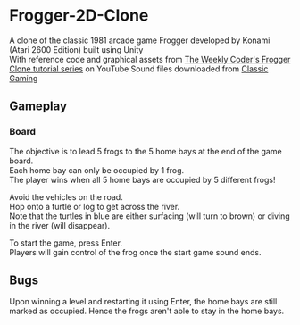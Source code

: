 # Frogger-2D-Clone
A clone of the classic 1981 arcade game Frogger developed by Konami (Atari 2600 Edition) built using Unity <br>
With reference code and graphical assets from [The Weekly Coder's Frogger Clone tutorial series](https://www.youtube.com/playlist?list=PLiRrp7UEG13ZpFzUGeZ-4762FBar-ZfIA) on YouTube
Sound files downloaded from [Classic Gaming](http://www.classicgaming.cc/classics/frogger/sounds)

## Gameplay
### Board
<screenshot>
  
The objective is to lead 5 frogs to the 5 home bays at the end of the game board. <br>
Each home bay can only be occupied by 1 frog. <br>
The player wins when all 5 home bays are occupied by 5 different frogs! <br>

Avoid the vehicles on the road. <br>
Hop onto a turtle or log to get across the river. <br>
Note that the turtles in blue are either surfacing (will turn to brown) or diving in the river (will disappear).

To start the game, press Enter. <br>
Players will gain control of the frog once the start game sound ends.

<gif>
  
## Bugs
Upon winning a level and restarting it using Enter, the home bays are still marked as occupied. Hence the frogs aren't able to stay in the home bays.
